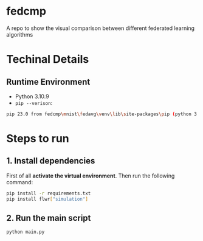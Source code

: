 # fedcmp

A repo to show the visual comparison between different federated learning algorithms

# Techinal Details

## Runtime Environment

- Python 3.10.9
- `pip --verison`:

```bash
pip 23.0 from fedcmp\mnist\fedavg\venv\lib\site-packages\pip (python 3.10)
```

# Steps to run

## 1. Install dependencies

First of all **activate the virtual environment**. Then run the following command:

```bash
pip install -r requirements.txt
pip install flwr["simulation"]
```

## 2. Run the main script

```bash
python main.py
```
